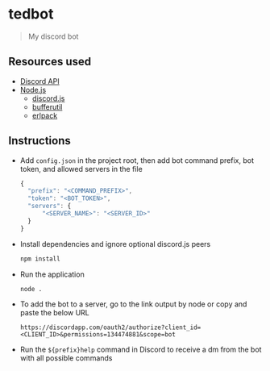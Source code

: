 # tedbot

>   My discord bot

## Resources used

-   [Discord API](https://discordapp.com/developers/docs/intro)
-   [Node.js](https://nodejs.org/)
    -   [discord.js](https://www.npmjs.com/package/discord.js)
    -   [bufferutil](https://www.npmjs.com/package/bufferutil)
    -   [erlpack](https://github.com/discordapp/erlpack)

## Instructions

-   Add `config.json` in the project root, then add bot command prefix, bot token, and allowed servers in the file

    ```js
    {
      "prefix": "<COMMAND_PREFIX>",
      "token": "<BOT_TOKEN>",
      "servers": {
          "<SERVER_NAME>": "<SERVER_ID>"
      }
    }
    ```
-   Install dependencies and ignore optional discord.js peers
    ```sh
    npm install
    ```
-   Run the application
    ```sh
    node .
    ```
-   To add the bot to a server, go to the link output by node or copy and paste the below URL
    ```
    https://discordapp.com/oauth2/authorize?client_id=<CLIENT_ID>&permissions=134474881&scope=bot
    ```
-   Run the `${prefix}help` command in Discord to receive a dm from the bot with all possible commands
